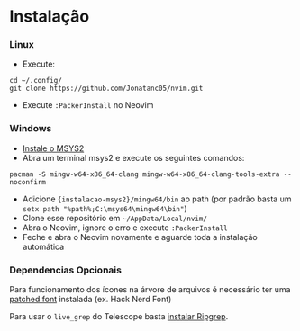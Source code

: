 # Instalação

### Linux

- Execute:
```
cd ~/.config/
git clone https://github.com/Jonatanc05/nvim.git
```
- Execute `:PackerInstall` no Neovim

### Windows

- [Instale o MSYS2](https://www.msys2.org/)
- Abra um terminal msys2 e execute os seguintes comandos:
```
pacman -S mingw-w64-x86_64-clang mingw-w64-x86_64-clang-tools-extra --noconfirm
```
- Adicione `{instalacao-msys2}/mingw64/bin` ao path (por padrão basta um `setx path "%path%;C:\msys64\mingw64\bin"`)
- Clone esse repositório em `~/AppData/Local/nvim/`
- Abra o Neovim, ignore o erro e execute `:PackerInstall`
- Feche e abra o Neovim novamente e aguarde toda a instalação automática

### Dependencias Opcionais

Para funcionamento dos ícones na árvore de arquivos é necessário ter uma [patched font](https://www.nerdfonts.com/font-downloads) instalada (ex. Hack Nerd Font)

Para usar o `live_grep` do Telescope basta [instalar Ripgrep](https://github.com/BurntSushi/ripgrep#installation).
